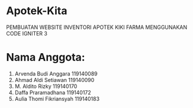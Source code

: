 # Apotek-Kita
PEMBUATAN WEBSITE INVENTORI APOTEK KIKI FARMA
MENGGUNAKAN CODE IGNITER 3

# Nama Anggota:
1. Arvenda Budi Anggara 119140089
2. Ahmad Aldi Setiawan 119140090
3. M. Aldito Rizky 119140170
4. Daffa Praramadhana 119140172
5. Aulia Thomi Fikriansyah 119140183 
